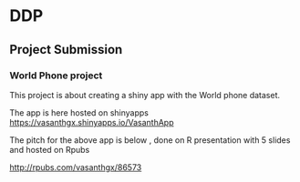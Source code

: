 # DDP

## Project Submission 

### World Phone project

This project is about creating a shiny app with the  World phone dataset.


The app is here hosted on shinyapps 
https://vasanthgx.shinyapps.io/VasanthApp

 The pitch  for the above app is below ,  done on R presentation with 5 slides and hosted on Rpubs
 
 http://rpubs.com/vasanthgx/86573
